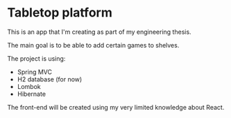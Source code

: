 # Tabletop platform

This is an app that I'm creating as part of my engineering thesis.

The main goal is to be able to add certain games to shelves.

The project is using:
- Spring MVC
- H2 database (for now)
- Lombok
- Hibernate

The front-end will be created using my very limited knowledge about React.
